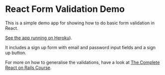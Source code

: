 # React Form Validation Demo

This is a simple demo app for showing how to do basic form validation in React.

[See the app running on Heroku](https://repl.it/github/learnetto/react-form-validation-demo)).

It includes a sign up form with email and password input fields and a sign up button.

For more on how to generalise the validations, have a look at [The Complete React on Rails Course](learnetto.com/users/hrishio/courses/the-complete-react-on-rails-5-course).